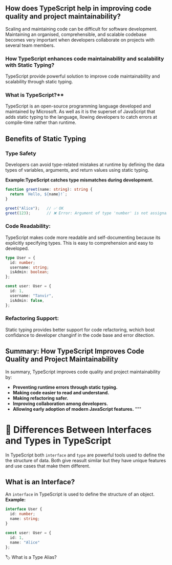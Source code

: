 ## How does TypeScript help in improving code quality and project maintainability?

Scaling and maintaining code can be difficult for software development. Maintaining an organised, comprehensible, and scalable codebase becomes very important when developers collaborate on projects with several team members.

### How TypeScript enhances code maintainability and scalability with Static Typing?

TypeScript provide powerful solution to improve code maintainability and scalability through static typing.

### What is TypeScript?**

TypeScript is an open-source programming language developed and maintained by Microsoft. As well as it is the superset of JavaScript that adds static typing to the language, llowing developers to catch errors at compile-time rather than runtime.

## Benefits of Static Typing

### Type Safety
Developers can avoid type-related mistakes at runtime by defining the data types of variables, arguments, and return values using static typing.

**Example:TypeScript catches type mismatches during development.**

```ts
function greet(name: string): string {
  return `Hello, ${name}!`;
}

greet("Alice");   // ✅ OK
greet(123);       // ❌ Error: Argument of type 'number' is not assignable to parameter of type 'string'.

```
### Code Readability:
TypeScript makes code more readable and self-documenting because its explicitly specifying types. This is easy to  comprehension and easy to developed.

```ts
type User = {
  id: number;
  username: string;
  isAdmin: boolean;
};

const user: User = {
  id: 1,
  username: "Tanvir",
  isAdmin: false,
};


```

### Refactoring Support:
Static typing provides better support for code refactoring, wchich bost confidance to developer changinf in the code base and error ditection.


## Summary: How TypeScript Improves Code Quality and Project Maintainability

In summary, TypeScript improves code quality and project maintainability by:

- **Preventing runtime errors through static typing.**
- **Making code easier to read and understand.**
- **Making refactoring safer.**
- **Improving collaboration among developers.**
- **Allowing early adoption of modern JavaScript features.**
"""




# 🧩 Differences Between Interfaces and Types in TypeScript

In TypeScript both `interface` and `type` are powerful tools used to define the the structure of data. Both give reasult similar but they have unique features and use cases that make them different.

## What is an Interface?
An `interface` in TypeScript is used to define the structure of an object.
**Example:**
```ts
interface User {
  id: number;
  name: string;
}

const user: User = {
  id: 1,
  name: "Alice"
};
```

🏷️ What is a Type Alias?



